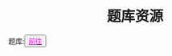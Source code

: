 <html>
	<head>
		<title>tikuiziyuan</title>
		<style type="text/css">
		<!--
			.purple{color:#FF00FF}
		-->
      		</style>
	</head>
	<body>
		<h1><center>题库资源</center></h1>
		<div>题库:<button title="hello"><a href="https://zhouningyuan1234.github.io/tiku/"><span class="purple">前往</span></a></button></div>
	</body>
</html>
